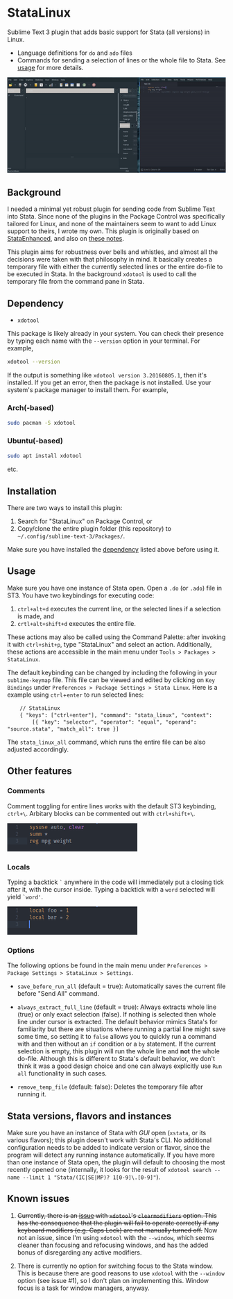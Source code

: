 # StataLinux

Sublime Text 3 plugin that adds basic support for Stata (all versions) in Linux.

- Language definitions for `do` and `ado` files
- Commands for sending a selection of lines or the whole file to Stata.
See [usage](#usage) for more details. 

![screencast_functions.gif](https://raw.githubusercontent.com/acarril/StataLinux/master/img/screencast_functions.gif "StataLinux in action!")

## Background

I needed a minimal yet robust plugin for sending code from Sublime Text into Stata.
Since none of the plugins in the Package Control was specifically tailored for Linux, and none of the maintainers seem to want to add Linux support to theirs, I wrote my own.
This plugin is originally based on [StataEnhanced](https://github.com/andrewheiss/SublimeStataEnhanced), and also on [these notes](https://github.com/cwitt2013/SublimeText_Stata_Linux).

This plugin aims for robustness over bells and whistles, and almost all the decisions were taken with that philosophy in mind.
It basically creates a temporary file with either the currently selected lines or the entire do-file to be executed in Stata. In the background `xdotool` is used to call the temporary file from the command pane in Stata. 

## Dependency

- `xdotool`

This package is likely already in your system.
You can check their presence by typing each name with the `--version` option in your terminal.
For example,
```bash
xdotool --version
```
If the output is something like `xdotool version 3.20160805.1`, then it's installed.
If you get an error, then the package is not installed.
Use your system's package manager to install them.
For example,

### Arch(-based)
```bash
sudo pacman -S xdotool
```

### Ubuntu(-based)
```bash
sudo apt install xdotool
```
etc.



## Installation

There are two ways to install this plugin:

1. Search for "StataLinux" on Package Control, or
2. Copy/clone the entire plugin folder (this repository) to `~/.config/sublime-text-3/Packages/`.

Make sure you have installed the [dependency](#dependency) listed above before using it.

## Usage

Make sure you have one instance of Stata open.
Open a `.do` (or `.ado`) file in ST3.
You have two keybindings for executing code:

1. `ctrl+alt+d` executes the current line, or the selected lines if a selection is made, and
2. `crtl+alt+shift+d` executes the entire file.

These actions may also be called using the Command Palette: after invoking it with `ctrl+shit+p`, type "StataLinux" and select an action.
Additionally, these actions are accessible in the main menu under `Tools > Packages > StataLinux`.

The default keybinding can be changed by including the following in your `sublime-keymap` file. This file can be viewed and edited by clicking on `Key Bindings` under `Preferences > Package Settings > Stata Linux`. Here is a example using `ctrl`+`enter` to run selected lines: 

```
    // StataLinux
    { "keys": ["ctrl+enter"], "command": "stata_linux", "context":
        [{ "key": "selector", "operator": "equal", "operand": "source.stata", "match_all": true }]
```

The `stata_linux_all` command, which runs the entire file can be also adjusted accordingly. 

## Other features

### Comments

Comment toggling for entire lines works with the default ST3 keybinding, `ctrl+\`.
Arbitary blocks can be commented out with `ctrl+shift+\`.

![comments_basic.gif](https://raw.githubusercontent.com/acarril/StataLinux/master/img/comments_basic.gif "Comments in action!")

### Locals

Typing a backtick `` ` `` anywhere in the code will immediately put a closing tick after it, with the cursor inside.
Typing a backtick with a `word` selected will yield `` `word' ``.

![locals.gif](https://raw.githubusercontent.com/acarril/StataLinux/master/img/locals.gif "Locals in action!")

### Options 

The following options be found in the main menu under `Preferences > Package Settings > StataLinux > Settings`. 
    
- `save_before_run_all` (default = true): Automatically saves the current file before "Send All" command.

- `always_extract_full_line` (default = true): Always extracts whole line (true) or only exact selection (false). If nothing is selected then whole line under cursor is extracted. The default behavior mimics Stata's for familiarity but there are situations where running a partial line might save some time, so setting it to `false` allows you to quickly run a command with and then without an `if` condition or a `by` statement.  If the current selection is empty, this plugin will run the whole line and **not** the whole do-file. Although this is different to Stata's default behavior, we don't think it was a good design choice and one can always explicitly use `Run all` functionality in such cases.

- `remove_temp_file` (default: false): Deletes the temporary file after running it.

## Stata versions, flavors and instances

Make sure you have an instance of Stata *with GUI* open (`xstata`, or its various flavors); this plugin doesn't work with Stata's CLI.
No additional configuration needs to be added to indicate version or flavor, since the program will detect any running instance automatically.
If you have more than one instance of Stata open, the plugin will default to choosing the most recently opened one (internally, it looks for the result of `xdotool search --name --limit 1 "Stata/(IC|SE|MP)? 1[0-9]\.[0-9]"`).


## Known issues

1. ~~Currently, there is an [issue](https://github.com/jordansissel/xdotool/issues/43) with `xdotool`'s `clearmodifiers` option.
This has the consequence that the plugin will fail to operate correctly if any keyboard modifiers (e.g. Caps Lock) are not manually turned off.~~
Now not an issue, since I'm using `xdotool` with the `--window`, which seems cleaner than focusing and refocusing windows, and has the added bonus of disregarding any active modifiers.

2. There is currently no option for switching focus to the Stata window.
This is because there are good reasons to use `xdotool` with the `--window` option (see issue #1), so I don't plan on implementing this.
Window focus is a task for window managers, anyway.
